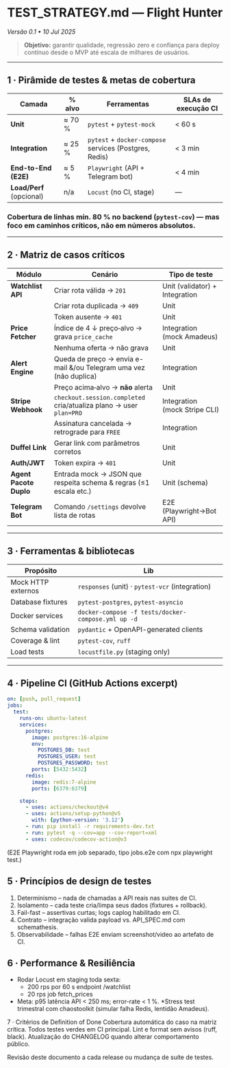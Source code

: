# TEST_STRATEGY.md — Flight Hunter  
_Versão 0.1 • 10 Jul 2025_

> **Objetivo:** garantir qualidade, regressão zero e confiança para deploy
> contínuo desde o MVP até escala de milhares de usuários.

---

## 1 · Pirâmide de testes & metas de cobertura
| Camada                  | % alvo | Ferramentas         | SLAs de execução CI |
|-------------------------|--------|---------------------|---------------------|
| **Unit**               | ≈ 70 % | `pytest` + `pytest-mock` | < 60 s |
| **Integration**        | ≈ 25 % | `pytest` + `docker-compose` services (Postgres, Redis) | < 3 min |
| **End-to-End (E2E)**   | ≈ 5 %  | `Playwright` (API + Telegram bot) | < 4 min |
| **Load/Perf** (opcional)| n/a   | `Locust` (no CI, stage) | — |

### Cobertura de linhas **mín. 80 %** no backend (`pytest-cov`) — mas foco em caminhos críticos, não em números absolutos.

---

## 2 · Matriz de casos críticos
| Módulo | Cenário | Tipo de teste |
|--------|---------|---------------|
| **Watchlist API** | Criar rota válida → `201` | Unit (validator) + Integration |
| | Criar rota duplicada → `409` | Unit |
| | Token ausente → `401` | Unit |
| **Price Fetcher** | Índice de 4 ↓ preço‐alvo → grava `price_cache` | Integration (mock Amadeus) |
| | Nenhuma oferta → não grava | Unit |
| **Alert Engine** | Queda de preço → envia e-mail &/ou Telegram uma vez (não duplica) | Integration |
| | Preço acima‐alvo → **não** alerta | Unit |
| **Stripe Webhook** | `checkout.session.completed` cria/atualiza plano → user `plan=PRO` | Integration (mock Stripe CLI) |
| | Assinatura cancelada → retrograde para `FREE` | Integration |
| **Duffel Link** | Gerar link com parâmetros corretos | Unit |
| **Auth/JWT** | Token expira → `401` | Unit |
| **Agent Pacote Duplo** | Entrada mock → JSON que respeita schema & regras (≤1 escala etc.) | Unit (schema) |
| **Telegram Bot** | Comando `/settings` devolve lista de rotas | E2E (Playwright→Bot API) |

---

## 3 · Ferramentas & bibliotecas
| Propósito | Lib |
|-----------|-----|
| Mock HTTP externos | `responses` (unit) · `pytest-vcr` (integration) |
| Database fixtures  | `pytest-postgres`, `pytest-asyncio` |
| Docker services    | `docker-compose -f tests/docker-compose.yml up -d` |
| Schema validation  | `pydantic` + OpenAPI-generated clients |
| Coverage & lint    | `pytest-cov`, `ruff` |
| Load tests         | `locustfile.py` (staging only) |

---

## 4 · Pipeline CI (GitHub Actions excerpt)
```yaml
on: [push, pull_request]
jobs:
  test:
    runs-on: ubuntu-latest
    services:
      postgres:
        image: postgres:16-alpine
        env:
          POSTGRES_DB: test
          POSTGRES_USER: test
          POSTGRES_PASSWORD: test
        ports: [5432:5432]
      redis:
        image: redis:7-alpine
        ports: [6379:6379]

    steps:
      - uses: actions/checkout@v4
      - uses: actions/setup-python@v5
        with: {python-version: '3.12'}
      - run: pip install -r requirements-dev.txt
      - run: pytest -q --cov=app --cov-report=xml
      - uses: codecov/codecov-action@v3
```
(E2E Playwright roda em job separado, tipo jobs.e2e com npx playwright test.)

## 5 · Princípios de design de testes
1. Determinismo – nada de chamadas a API reais nas suites de CI.
2. Isolamento – cada teste cria/limpa seus dados (fixtures + rollback).
3. Fail-fast – assertivas curtas; logs caplog habilitado em CI.
4. Contrato – integração valida payload vs. API_SPEC.md com schemathesis.
5. Observabilidade – falhas E2E enviam screenshot/video ao artefato de CI.

## 6 · Performance & Resiliência
* Rodar Locust em staging toda sexta:
    * 200 rps por 60 s endpoint /watchlist
    * 20 rps job fetch_prices
* Meta: p95 latência API < 250 ms; error-rate < 1 %.
*Stress test trimestral com chaostoolkit (simular falha Redis, lentidão Amadeus).

7 · Critérios de Definition of Done
 Cobertura automática do caso na matriz crítica.
 Todos testes verdes em CI principal.
 Lint e format sem avisos (ruff, black).
 Atualização do CHANGELOG quando alterar comportamento público.

Revisão deste documento a cada release ou mudança de suíte de testes.